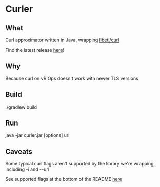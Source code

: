 # Curler

## What

Curl approximator written in Java, wrapping [libetl/curl](https://github.com/libetl/curl)

Find the latest release [here](https://github.com/BlueMedoraPublic/curler/releases)!

## Why

Because curl on vR Ops doesn't work with newer TLS versions

## Build

./gradlew build

## Run

java -jar curler.jar [options] url

## Caveats

Some typical curl flags aren't supported by the library we're wrapping, including -i and --url

See supported flags at the bottom of the README [here](https://github.com/libetl/curl)
